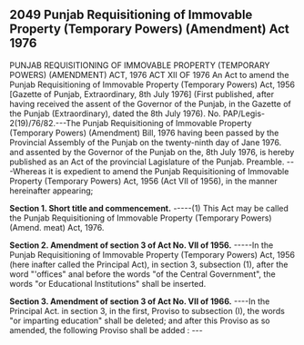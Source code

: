 ## 2049 Punjab Requisitioning of Immovable Property (Temporary Powers) (Amendment) Act 1976
 
PUNJAB REQUISITIONING OF IMMOVABLE PROPERTY
(TEMPORARY POWERS) (AMENDMENT) ACT, 1976
ACT XII OF 1976
An Act to amend the Punjab Requisitioning of Immovable Property
(Temporary Powers) Act, 1956
[Gazette of Punjab, Extraordinary, 8th July 1976]
(First published, after having received the assent of the Governor of the Punjab, in the Gazette of the Punjab (Extraordinary), dated the 8th July 1976).
No. PAP/Legis-2(19)/76/82.---The Punjab Requisitioning of Immovable Property (Temporary Powers) (Amendment) Bill, 1976 having been passed by the Provincial Assembly of the Punjab on the twenty-ninth day of Jane 1976. and assented by the Governor of the Punjab on the, 8th July 1976, is hereby published as an Act of the provincial Lagislature of the Punjab.
Preamble. ---Whereas it is expedient to amend the Punjab Requisitioning of Immovable Property (Temporary Powers) Act, 1956 (Act VII of 1956), in the manner hereinafter appearing;

**Section 1. Short title and commencement.**
-----(1) This Act may be called the Punjab Requisitioning of Immovable Property (Temporary Powers) (Amend. meat) Act, 1976.

 

**Section 2. Amendment of section 3 of Act No. VII of 1956.**
-----In the Punjab Requisitioning of Immovable Property (Temporary Powers) Act, 1956 (here inafter called the Principal Act), in section 3, subsection (1), after the word "'offices" anal before the words "of the Central Government", the words "or Educational Institutions" shall be inserted.

 

**Section 3. Amendment of section 3 of Act No. VII of 1966.**
----In the Principal Act. in section 3, in the first, Proviso to subsection (I), the words "or imparting education" shall be deleted; and after this Proviso as so amended, the following Proviso shall be added : ---

